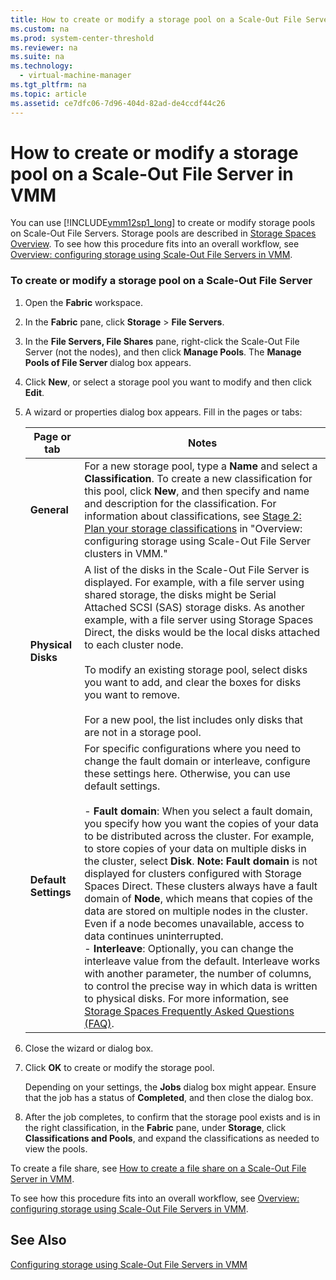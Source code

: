 ```yaml
---
title: How to create or modify a storage pool on a Scale-Out File Server in VMM
ms.custom: na
ms.prod: system-center-threshold
ms.reviewer: na
ms.suite: na
ms.technology: 
  - virtual-machine-manager
ms.tgt_pltfrm: na
ms.topic: article
ms.assetid: ce7dfc06-7d96-404d-82ad-de4ccdf44c26
---
```

# How to create or modify a storage pool on a Scale-Out File Server in VMM
You can use [!INCLUDE[vmm12sp1_long](../../Token/vmm12sp1_long_md.md)] to create or modify storage pools on Scale\-Out File Servers. Storage pools are described in [Storage Spaces Overview](http://technet.microsoft.com/library/hh831739.aspx). To see how this procedure fits into an overall workflow, see [Overview: configuring storage using Scale-Out File Servers in VMM](Overview--configuring-storage-using-Scale-Out-File-Servers-in-VMM.md).

### To create or modify a storage pool on a Scale\-Out File Server

1.  Open the **Fabric** workspace.

2.  In the **Fabric** pane, click **Storage** > **File Servers**.

3.  In the **File Servers, File Shares** pane, right\-click the Scale\-Out File Server \(not the nodes\), and then click **Manage Pools**. The **Manage Pools of File Server <file server>** dialog box appears.

4.  Click **New**, or select a storage pool you want to modify and then click **Edit**.

5.  A wizard or properties dialog box appears. Fill in the pages or tabs:

    |Page or tab|Notes|
    |---------------|---------|
    |**General**|For a new storage pool, type a **Name** and select a **Classification**. To create a new classification for this pool, click **New**, and then specify and name and description for the classification. For information about classifications, see [Stage 2: Plan your storage classifications](Overview--configuring-storage-using-Scale-Out-File-Servers-in-VMM.md#BKMK_classifications) in "Overview: configuring storage using Scale\-Out File Server clusters in VMM."|
    |**Physical Disks**|A list of the disks in the Scale\-Out File Server is displayed. For example, with a file server using shared storage, the disks might be Serial Attached SCSI \(SAS\) storage disks. As another example, with a file server using Storage Spaces Direct, the disks would be the local disks attached to each cluster node.<br /><br />To modify an existing storage pool, select disks you want to add, and clear the boxes for disks you want to remove.<br /><br />For a new pool, the list includes only disks that are not in a storage pool.|
    |**Default Settings**|For specific configurations where you need to change the fault domain or interleave, configure these settings here. Otherwise, you can use default settings.<br /><br />-   **Fault domain**: When you select a fault domain, you specify how you want the copies of your data to be distributed across the cluster. For example, to store copies of your data on multiple disks in the cluster, select **Disk**. **Note:**     **Fault domain** is not displayed for clusters configured with Storage Spaces Direct. These clusters always have a fault domain of **Node**, which means that copies of the data are stored on multiple nodes in the cluster. Even if a node becomes unavailable, access to data continues uninterrupted.<br />-   **Interleave**: Optionally, you can change the interleave value from the default. Interleave works with another parameter, the number of columns, to control the precise way in which data is written to physical disks. For more information, see [Storage Spaces Frequently Asked Questions (FAQ)](http://social.technet.microsoft.com/wiki/contents/articles/11382.storage-spaces-frequently-asked-questions-faq.aspx).|

6.  Close the wizard or dialog box.

7.  Click **OK** to create or modify the storage pool.

    Depending on your settings, the **Jobs** dialog box might appear. Ensure that the job has a status of **Completed**, and then close the dialog box.

8.  After the job completes, to confirm that the storage pool exists and is in the right classification, in the **Fabric** pane, under **Storage**, click **Classifications and Pools**, and expand the classifications as needed to view the pools.

To create a file share, see [How to create a file share on a Scale-Out File Server in VMM](How-to-create-a-file-share-on-a-Scale-Out-File-Server-in-VMM.md).

To see how this procedure fits into an overall workflow, see [Overview: configuring storage using Scale-Out File Servers in VMM](Overview--configuring-storage-using-Scale-Out-File-Servers-in-VMM.md).

## See Also
[Configuring storage using Scale-Out File Servers in VMM](Configuring-storage-using-Scale-Out-File-Servers-in-VMM.md)


